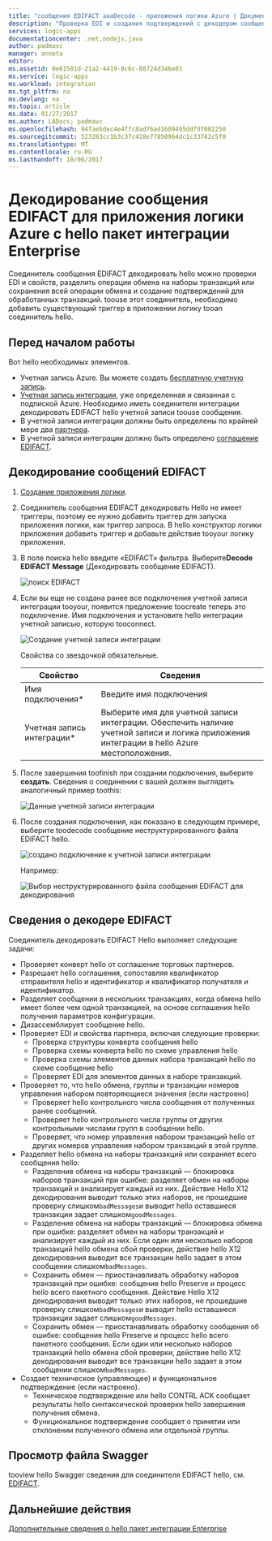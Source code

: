 ```yaml
---
title: "сообщения EDIFACT aaaDecode - приложения логики Azure | Документы Microsoft"
description: "Проверка EDI и создания подтверждений с декодером сообщение hello EDIFACT в hello пакет интеграции Enterprise для логики приложений Azure"
services: logic-apps
documentationcenter: .net,nodejs,java
author: padmavc
manager: anneta
editor: 
ms.assetid: 0e61501d-21a2-4419-8c6c-88724d346e81
ms.service: logic-apps
ms.workload: integration
ms.tgt_pltfrm: na
ms.devlang: na
ms.topic: article
ms.date: 01/27/2017
ms.author: LADocs; padmavc
ms.openlocfilehash: 94faebdec4e4ffc8ad76ad1609495ddf9f002250
ms.sourcegitcommit: 523283cc1b3c37c428e77850964dc1c33742c5f0
ms.translationtype: MT
ms.contentlocale: ru-RU
ms.lasthandoff: 10/06/2017
---
```

# <a name="decode-edifact-messages-for-azure-logic-apps-with-hello-enterprise-integration-pack"></a>Декодирование сообщения EDIFACT для приложения логики Azure с hello пакет интеграции Enterprise

Соединитель сообщения EDIFACT декодировать hello можно проверки EDI и свойств, разделить операции обмена на наборы транзакций или сохранения всей операции обмена и создание подтверждений для обработанных транзакций. toouse этот соединитель, необходимо добавить существующий триггер в приложении логику tooan соединитель hello.

## <a name="before-you-start"></a>Перед началом работы

Вот hello необходимых элементов.

* Учетная запись Azure. Вы можете создать [бесплатную учетную запись](https://azure.microsoft.com/free).
* [Учетная запись интеграции](logic-apps-enterprise-integration-create-integration-account.md), уже определенная и связанная с подпиской Azure. Необходимо иметь соединителя интеграции декодировать EDIFACT hello учетной записи toouse сообщения. 
* В учетной записи интеграции должны быть определены по крайней мере два [партнера](logic-apps-enterprise-integration-partners.md).
* В учетной записи интеграции должно быть определено [соглашение EDIFACT](logic-apps-enterprise-integration-edifact.md).

## <a name="decode-edifact-messages"></a>Декодирование сообщений EDIFACT

1. [Создание приложения логики](logic-apps-create-a-logic-app.md).

2. Соединитель сообщения EDIFACT декодировать Hello не имеет триггеры, поэтому ее нужно добавить триггер для запуска приложения логики, как триггер запроса. В hello конструктор логики приложения добавить триггер и добавьте действие tooyour логику приложения.

3. В поле поиска hello введите «EDIFACT» фильтра. Выберите**Decode EDIFACT Message** (Декодировать сообщение EDIFACT).
   
    ![поиск EDIFACT](./media/logic-apps-enterprise-integration-edifact-decode/edifactdecodeimage1.png)

3. Если вы еще не создана ранее все подключения учетной записи интеграции tooyour, появится предложение toocreate теперь это подключение. Имя подключения и установите hello интеграции учетной записью, которую tooconnect.
   
    ![Создание учетной записи интеграции](./media/logic-apps-enterprise-integration-edifact-decode/edifactdecodeimage2.png)

    Свойства со звездочкой обязательные.

    | Свойство | Сведения |
    | --- | --- |
    | Имя подключения* |Введите имя подключения |
    | Учетная запись интеграции* |Выберите имя для учетной записи интеграции. Обеспечить наличие учетной записи и логика приложения интеграции в hello Azure местоположения. |

4. После завершения toofinish при создании подключения, выберите **создать**. Сведения о соединении с вашей должен выглядеть аналогичный пример toothis:

    ![Данные учетной записи интеграции](./media/logic-apps-enterprise-integration-edifact-decode/edifactdecodeimage3.png)  

5. После создания подключения, как показано в следующем примере, выберите toodecode сообщение неструктурированного файла EDIFACT hello.

    ![создано подключение к учетной записи интеграции](./media/logic-apps-enterprise-integration-edifact-decode/edifactdecodeimage4.png)  

    Например:

    ![Выбор неструктурированного файла сообщения EDIFACT для декодирования](./media/logic-apps-enterprise-integration-edifact-decode/edifactdecodeimage5.png)  

## <a name="edifact-decoder-details"></a>Сведения о декодере EDIFACT

Соединитель декодировать EDIFACT Hello выполняет следующие задачи: 

* Проверяет конверт hello от соглашение торговых партнеров.
* Разрешает hello соглашения, сопоставляя квалификатор отправителя hello и идентификатор и квалификатор получателя и идентификатор.
* Разделяет сообщении в нескольких транзакциях, когда обмена hello имеет более чем одной транзакцией, на основе соглашения hello получения параметров конфигурации.
* Дизассемблирует сообщение hello.
* Проверяет EDI и свойства партнера, включая следующие проверки:
  * Проверка структуры конверта сообщения hello
  * Проверка схемы конверта hello по схеме управления hello
  * Проверка схемы элементов данных набора транзакций hello по схеме сообщение hello
  * Проверяет EDI для элементов данных в наборе транзакций.
* Проверяет то, что hello обмена, группы и транзакции номеров управления набором повторяющиеся значения (если настроено) 
  * Проверяет hello контрольного числа сообщения от полученных ранее сообщений. 
  * Проверяет hello контрольного числа группы от других контрольными числами групп в сообщении hello. 
  * Проверяет, что номер управления набором транзакций hello от других номеров управления набором транзакций в этой группе.
* Разделяет hello обмена на наборы транзакций или сохраняет всего сообщения hello:
  * Разделение обмена на наборы транзакций — блокировка наборов транзакций при ошибке: разделяет обмен на наборы транзакций и анализирует каждый из них. 
  Действие Hello X12 декодирования выводит только этих наборов, не прошедшие проверку слишком`badMessages`и выводит hello оставшиеся транзакции задает слишком`goodMessages`.
  * Разделение обмена на наборы транзакций — блокировка обмена при ошибке: разделяет обмен на наборы транзакций и анализирует каждый из них. 
  Если один или несколько наборов транзакций hello обмена сбой проверки, действие hello X12 декодирования выводит все транзакции hello задает в этом сообщении слишком`badMessages`.
  * Сохранить обмен — приостанавливать обработку наборов транзакций при ошибке: сообщение hello Preserve и процесс hello всего пакетного сообщения. 
  Действие Hello X12 декодирования выводит только этих наборов, не прошедшие проверку слишком`badMessages`и выводит hello оставшиеся транзакции задает слишком`goodMessages`.
  * Сохранить обмен — приостанавливать обработку сообщения об ошибке: сообщение hello Preserve и процесс hello всего пакетного сообщения. 
  Если один или несколько наборов транзакций hello обмена сбой проверки, действие hello X12 декодирования выводит все транзакции hello задает в этом сообщении слишком`badMessages`.
* Создает техническое (управляющее) и функциональное подтверждение (если настроено).
  * Техническое подтверждение или hello CONTRL ACK сообщает результаты hello синтаксической проверки hello завершения получения обмена.
  * Функциональное подтверждение сообщает о принятии или отклонении полученного обмена или отдельной группы.

## <a name="view-swagger-file"></a>Просмотр файла Swagger
tooview hello Swagger сведения для соединителя EDIFACT hello, см. [EDIFACT](/connectors/edifact/).

## <a name="next-steps"></a>Дальнейшие действия
[Дополнительные сведения о hello пакет интеграции Enterprise](logic-apps-enterprise-integration-overview.md "Дополнительные сведения о пакет интеграции Enterprise") 

